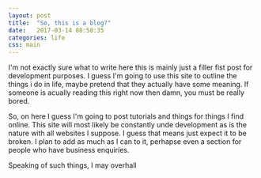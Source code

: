 ```yaml
---
layout: post
title:  "So, this is a blog?"
date:   2017-03-14 08:58:35
categories: life
css: main
---
```

I'm not exactly sure what to write here this is mainly just a filler fist post for development purposes. I guess I'm going to use this site to outline the things i do in life, maybe pretend that they actually have some meaning. If someone is acually reading this right now then damn, you must be really bored. 

So, on here I guess I'm going to post tutorials and things for things I find online. This site will most likely be constantly unde development as is the nature with all websites I suppose. I guess that means just expect it to be broken. I plan to add as much as I can to it, perhapse even a section for people who have business enquiries. 

Speaking of such things, I may overhall 
